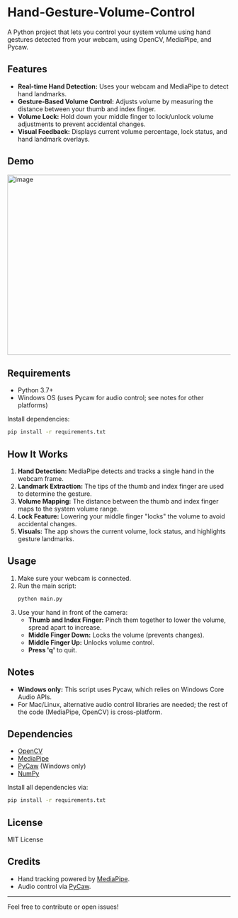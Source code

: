 # Hand-Gesture-Volume-Control

A Python project that lets you control your system volume using hand gestures detected from your webcam, using OpenCV, MediaPipe, and Pycaw.

## Features

- **Real-time Hand Detection:** Uses your webcam and MediaPipe to detect hand landmarks.
- **Gesture-Based Volume Control:** Adjusts volume by measuring the distance between your thumb and index finger.
- **Volume Lock:** Hold down your middle finger to lock/unlock volume adjustments to prevent accidental changes.
- **Visual Feedback:** Displays current volume percentage, lock status, and hand landmark overlays.

## Demo

   <img width="1101" height="407" alt="image" src="https://github.com/user-attachments/assets/0022bb77-76d9-4702-889e-8f30548cd83b" />


## Requirements

- Python 3.7+
- Windows OS (uses Pycaw for audio control; see notes for other platforms)

Install dependencies:
```bash
pip install -r requirements.txt
```

## How It Works

1. **Hand Detection:** MediaPipe detects and tracks a single hand in the webcam frame.
2. **Landmark Extraction:** The tips of the thumb and index finger are used to determine the gesture.
3. **Volume Mapping:** The distance between the thumb and index finger maps to the system volume range.
4. **Lock Feature:** Lowering your middle finger "locks" the volume to avoid accidental changes.
5. **Visuals:** The app shows the current volume, lock status, and highlights gesture landmarks.

## Usage

1. Make sure your webcam is connected.
2. Run the main script:
   ```bash
   python main.py
   ```
3. Use your hand in front of the camera:
   - **Thumb and Index Finger:** Pinch them together to lower the volume, spread apart to increase.
   - **Middle Finger Down:** Locks the volume (prevents changes).
   - **Middle Finger Up:** Unlocks volume control.
   - **Press 'q'** to quit.

## Notes

- **Windows only:** This script uses Pycaw, which relies on Windows Core Audio APIs.
- For Mac/Linux, alternative audio control libraries are needed; the rest of the code (MediaPipe, OpenCV) is cross-platform.

## Dependencies

- [OpenCV](https://opencv.org/)
- [MediaPipe](https://google.github.io/mediapipe/)
- [PyCaw](https://github.com/AndreMiras/pycaw) (Windows only)
- [NumPy](https://numpy.org/)

Install all dependencies via:
```bash
pip install -r requirements.txt
```

## License

MIT License

## Credits

- Hand tracking powered by [MediaPipe](https://google.github.io/mediapipe/).
- Audio control via [PyCaw](https://github.com/AndreMiras/pycaw).

---

Feel free to contribute or open issues!
